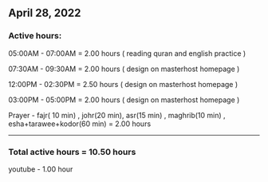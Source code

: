 ## April 28, 2022
### Active hours:

05:00AM - 07:00AM     = 2.00 hours ( reading quran and english practice )

07:30AM - 09:30AM     = 2.00 hours ( design on masterhost homepage )

12:00PM - 02:30PM     = 2.50 hours ( design on masterhost homepage )

03:00PM - 05:00PM     = 2.00 hours ( design on masterhost homepage )

Prayer - fajr( 10 min) , johr(20 min), asr(15 min) , maghrib(10 min) , esha+tarawee+kodor(60 min) = 2.00 hours

----------------------------------------------------

### Total active hours = 10.50 hours

youtube - 1.00 hour